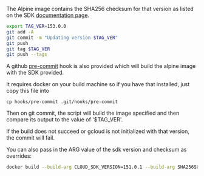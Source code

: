 

The Alpine image contains the SHA256 checksum for that version as listed on the SDK [documentation page](https://cloud.google.com/sdk/downloads#versioned).

```bash
export TAG_VER=153.0.0
git add -A
git commit -m "Updating version $TAG_VER"
git push
git tag $TAG_VER
git push --tags
```

A github [pre-commit](hooks/pre-commit) hook is also provided which will build the alpine image with the SDK provided. 

It requires docker on your build machine so if you have that installed, just copy this file into 
```
cp hooks/pre-commit .git/hooks/pre-commit
```
Then on git commit, the script will build the image specified and then compare its output to the value of '$TAG_VER'.  

If the build does not succeed or gcloud is not initialized with that version, the commit will fail.

You can also pass in the ARG value of the sdk version and checksum as overrides:

```bash
docker build --build-arg CLOUD_SDK_VERSION=151.0.1 --build-arg SHA256SUM=26b84898bc7834664f02b713fd73c7787e62827d2d486f58314cdf1f6f6c56bb -t alpine_151 --no-cache .
```



